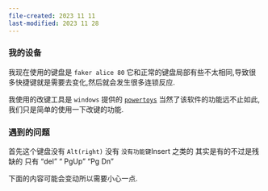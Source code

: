 ```yaml
---
file-created: 2023 11 11
last-modified: 2023 11 28
---
```

### 我的设备

我现在使用的键盘是 `faker alice 80` 它和正常的键盘局部有些不太相同,导致很多快捷键就是需要去变化,然后就会发生很多连锁反应.

我使用的改键工具是 `windows` 提供的  [`powertoys`](https://learn.microsoft.com/en-us/windows/powertoys/) 当然了该软件的功能远不止如此,我们只是简单的使用一下改键的功能.

### 遇到的问题

首先这个键盘没有 `Alt(right)`  没有 ` 没有功能键 `Insert 之类的 其实是有的不过是残缺的 只有 “del” “ PgUp” “Pg Dn”

下面的内容可能会变动所以需要小心一点.
